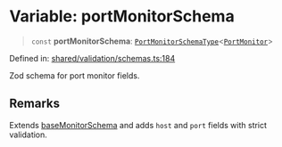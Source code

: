 # Variable: portMonitorSchema

> `const` **portMonitorSchema**: [`PortMonitorSchemaType`](../../../types/schemaTypes/type-aliases/PortMonitorSchemaType.md)\<[`PortMonitor`](../type-aliases/PortMonitor.md)\>

Defined in: [shared/validation/schemas.ts:184](https://github.com/Nick2bad4u/Uptime-Watcher/blob/main/shared/validation/schemas.ts#L184)

Zod schema for port monitor fields.

## Remarks

Extends [baseMonitorSchema](baseMonitorSchema.md) and adds `host` and `port` fields with
strict validation.
